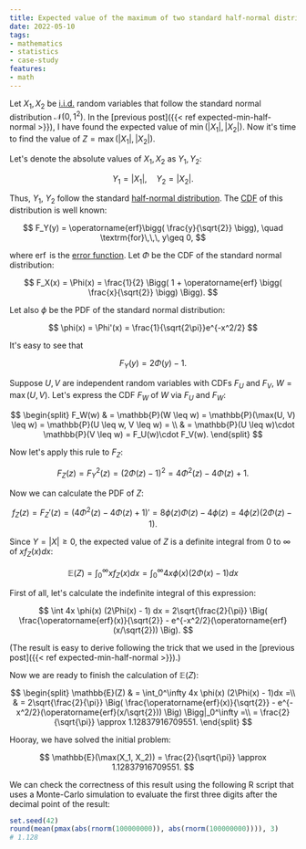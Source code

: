 ```yaml
---
title: Expected value of the maximum of two standard half-normal distributions
date: 2022-05-10
tags:
- mathematics
- statistics
- case-study
features:
- math
---
```


Let $X_1, X_2$ be [i.i.d.](https://en.wikipedia.org/wiki/Independent_and_identically_distributed_random_variables)
  random variables that follow the standard normal distribution $\mathcal{N}(0,1^2)$.
In the [previous post]({{< ref expected-min-half-normal >}}),
  I have found the expected value of $\min(|X_1|, |X_2|)$.
Now it's time to find the value of $Z = \max(|X_1|, |X_2|)$.

<!--more-->

Let's denote the absolute values of $X_1, X_2$ as $Y_1, Y_2$:

$$
Y_1=|X_1|, \quad Y_2=|X_2|.
$$

Thus, $Y_1$, $Y_2$ follow
  the standard [half-normal distribution](https://en.wikipedia.org/wiki/Half-normal_distribution).
The [CDF](https://en.wikipedia.org/wiki/Cumulative_distribution_function) of this distribution is well known:

$$
F_Y(y) = \operatorname{erf}\bigg( \frac{y}{\sqrt{2}} \bigg), \quad \textrm{for}\,\,\, y\geq 0,
$$

where $\operatorname{erf}$ is the [error function](https://en.wikipedia.org/wiki/Error_function).
Let $\Phi$ be the CDF of the standard normal distribution:

$$
F_X(x) = \Phi(x) = \frac{1}{2} \Bigg( 1 + \operatorname{erf} \bigg( \frac{x}{\sqrt{2}} \bigg) \Bigg).
$$

Let also $\phi$ be the PDF of the standard normal distribution:

$$
\phi(x) = \Phi'(x) = \frac{1}{\sqrt{2\pi}}e^{-x^2/2}
$$

It's easy to see that

$$
F_Y(y) = 2\Phi(y)-1.
$$

Suppose $U, V$ are independent random variables with CDFs $F_U$ and $F_V$, $W = \max(U,V)$.
Let's express the CDF $F_W$ of $W$ via $F_U$ and $F_W$:

$$
\begin{split}
F_W(w) & =
  \mathbb{P}(W \leq w) =
  \mathbb{P}(\max(U, V) \leq w) =
  \mathbb{P}(U \leq w, V \leq w) = \\
  & = \mathbb{P}(U \leq w)\cdot \mathbb{P}(V \leq w) =
  F_U(w)\cdot F_V(w).
\end{split}
$$

Now let's apply this rule to $F_Z$:

$$
F_Z(z) = F_Y^2(z) = (2\Phi(z)-1)^2 = 4\Phi^2(z) - 4\Phi(z) + 1.
$$

Now we can calculate the PDF of $Z$:

$$
f_Z(z) = F_Z'(z) = (4\Phi^2(z) - 4\Phi(z) + 1)' = 8\phi(z)\Phi(z) - 4\phi(z) = 4\phi(z) (2\Phi(z) - 1).
$$

Since $Y = |X|\geq 0$, the expected value of $Z$ is a definite integral from $0$ to $\infty$ of $xf_Z(x)dx$:

$$
\mathbb{E}(Z) =
  \int_0^\infty xf_Z(x)dx = 
  \int_0^\infty 4x \phi(x) (2\Phi(x) - 1) dx
$$

First of all, let's calculate the indefinite integral of this expression:

$$
\int 4x \phi(x) (2\Phi(x) - 1) dx =
  2\sqrt{\frac{2}{\pi}} \Big( \frac{\operatorname{erf}(x)}{\sqrt{2}} - e^{-x^2/2}(\operatorname{erf}(x/\sqrt{2})) \Big).
$$

(The result is easy to derive following the trick
  that we used in the [previous post]({{< ref expected-min-half-normal >}}).)

Now we are ready to finish the calculation of $\mathbb{E}(Z)$:

$$
\begin{split}
\mathbb{E}(Z) & = \int_0^\infty 4x \phi(x) (2\Phi(x) - 1)dx =\\
  & = 2\sqrt{\frac{2}{\pi}} \Big( \frac{\operatorname{erf}(x)}{\sqrt{2}} - e^{-x^2/2}(\operatorname{erf}(x/\sqrt{2})) \Big) \Bigg|_0^\infty =\\
  = \frac{2}{\sqrt{\pi}} \approx 1.12837916709551.
\end{split}
$$

Hooray, we have solved the initial problem:

$$
\mathbb{E}(\max(X_1, X_2)) = \frac{2}{\sqrt{\pi}} \approx 1.12837916709551.
$$

We can check the correctness of this result using the following R script
  that uses a Monte-Carlo simulation to evaluate the first three digits after the decimal point of the result:

```r
set.seed(42)
round(mean(pmax(abs(rnorm(100000000)), abs(rnorm(100000000)))), 3)
# 1.128
```
